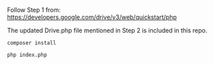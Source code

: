 Follow Step 1 from: https://developers.google.com/drive/v3/web/quickstart/php  

The updated Drive.php file mentioned in Step 2 is included in this repo.

`composer install`

`php index.php`
